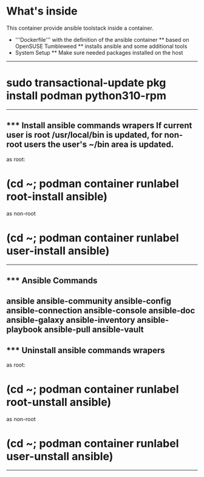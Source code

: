 # What's inside

This container provide ansible toolstack inside a container.
* '''Dockerfile''' with the definition of the ansible container
** based on OpenSUSE Tumbleweed
** installs ansible and some additional tools
* System Setup
** Make sure needed packages installed on the host
---
# sudo transactional-update pkg install podman python310-rpm
---
*** Install ansible commands wrapers
If current user is root /usr/local/bin is updated, for non-root users
the user's ~/bin area is updated.
---
as root:
# (cd ~; podman container runlabel root-install ansible)
as non-root
# (cd ~; podman container runlabel user-install ansible)
---
*** Ansible Commands
---
ansible
ansible-community
ansible-config
ansible-connection
ansible-console
ansible-doc
ansible-galaxy
ansible-inventory
ansible-playbook
ansible-pull
ansible-vault
---

*** Uninstall ansible commands wrapers
---
as root:
# (cd ~; podman container runlabel root-unstall ansible)
as non-root
# (cd ~; podman container runlabel user-unstall ansible)
---
